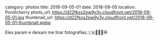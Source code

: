 category: photos 
title: 2018-09-05-01
date: 2018-09-05
location: Pondicherry
photo_url: https://d22fkxs2pw9y3y.cloudfront.net/2018-09-05-01.jpg
thumbnail_url: https://d22fkxs2pw9y3y.cloudfront.net/2018-09-05-01-thumbnail.webp

Eles param e deixam me tirar fotografias.🇮🇳🚴🏻‍♂️🏵      